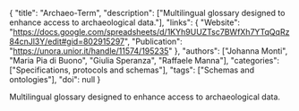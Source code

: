 {
  "title": "Archaeo-Term",
  "description": ["Multilingual glossary designed to enhance access to archaeological data."],
  "links": {
    "Website": "https://docs.google.com/spreadsheets/d/1KYh9UUZTsc7BWfXh7YTqQqRz84cnJl3Y/edit#gid=802915297",
    "Publication": "https://unora.unior.it/handle/11574/195235"
  },
  "authors": ["Johanna Monti", "Maria Pia di Buono", "Giulia Speranza", "Raffaele Manna"],
  "categories": ["Specifications, protocols and schemas"],
  "tags": ["Schemas and ontologies"],
  "doi": null
}

<!-- Generated by csv2md.R – do not edit by hand -->

Multilingual glossary designed to enhance access to archaeological data.